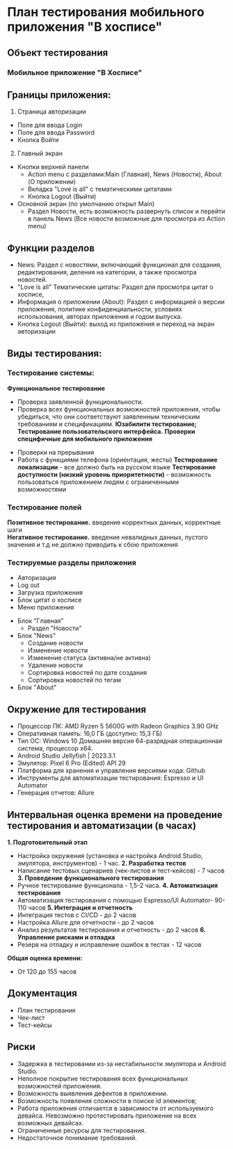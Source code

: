 # План тестирования мобильного приложения "В хосписе"
## Объект тестирования
### Мобильное приложение "В Хосписе"

## Границы приложения:
1. Страница авторизации
* Поле для ввода Login
* Поле для ввода Password
* Кнопка Войти
2. Главный экран
* Кнопки верхней панели
    - Action menu с разделами:Main (Главная), News (Новости), About (О приложении)
    - Вкладка "Love is all" с тематическими цитатами
    - Кнопка Logout (Выйти)
* Основной экран (по умолчанию открыт Main)
    - Раздел Новости, есть возможность развернуть список и перейти в панель News (Все новости возможные для просмотра из Action menu)

## Функции разделов
* News: Раздел с новостями, включающий функционал для создания, редактирования, деления на категории, а также просмотра новостей.
* "Love is all" Тематические цитаты: Раздел для просмотра цитат о хосписе, 
* Информация о приложении (About): Раздел с информацией о версии приложения, политике конфиденциальности, условиях использования, авторах приложения и годом выпуска.
* Кнопка Logout (Выйти): выход из приложения и переход на экран авторизации

## Виды тестирования:

### Тестирование системы:
**Функциональное тестирование**
* Проверка заявленной функциональности.
* Проверка всех функциональных возможностей приложения, чтобы убедиться, что они соответствуют заявленным техническим требованиям и спецификациям.
**Юзабилити тестирование;**
**Тестирование пользовательского интерфейса.**
**Проверки специфичные для мобильного приложения**
- Проверки на прерывания
- Работа с функциями телефона (ориентация, жесты)
**Тестирование локализации** - все должно быть на русском языке
**Тестирование доступности (низкий уровень приоритетности)** - возможность пользоваться приложением людям с ограниченными возможностями

### Тестирование полей
  **Позитивное тестирование.**  введение корректных данных, корректные шаги  
  **Негативное тестирование.**  введение невалидных данных, пустого значения и т.д не должно приводить к сбою приложения

### Тестируемые разделы приложения
* Авторизация
* Log out
* Загрузка приложения
* Блок цитат о хосписе
* Меню приложения
- Блок "Главная"
    - Раздел "Новости"
- Блок "News"
    - Создание новости
    - Изменение новости
    - Изменение статуса (активна/не активна)
    - Удаление новости
    - Сортировка новостей по дате создания
    - Сортировка новостей по тегам
- Блок "About"

## Окружение для тестирования
* Процессор ПК: AMD Ryzen 5 5600G with Radeon Graphics 3.90 GHz
* Оперативная память: 16,0 ГБ (доступно: 15,3 ГБ)
* Тип ОС: Windows 10 Домашняя версия 64-разрядная операционная система, процессор x64.
* Android Studio Jellyfish | 2023.3.1
* Эмулятор: Pixel 6 Pro (Edited) API 29 
* Платформа для хранения и управления версиями кода: Github  
* Инструменты для автоматизации тестирования: Espresso и UI Automator 
* Генерация отчетов: Allure

## Интервальная оценка времени на проведение тестирования и автоматизации (в часах)
**1. Подготовительный этап**  
* Настройка окружения (установка и настройка Android Studio, эмулятора, инструментов) - 1 час.
**2. Разработка тестов**  
* Написание тестовых сценариев (чек-листов и тест-кейсов) - 7 часов
**3. Проведение функционального тестирования**  
* Ручное тестирование функционала - 1,5-2 часа.
**4. Автоматизация тестирования**  
* Автоматизация тестирования с помощью Espresso/UI Automator- 90-110 часов
**5. Интеграция и отчетность**  
* Интеграция тестов с CI/CD - до 2 часов  
* Настройка Allure для отчетности - до 2 часов  
* Анализ результатов тестирования и отчетность - до 2 часов
**6. Управление рисками и отладка**  
* Резерв на отладку и исправление ошибок в тестах - 12 часов

**Общая оценка времени:**  
* От 120 до 155 часов  

## Документация 
* План тестирования
* Чек-лист
* Тест-кейсы

## Риски
* Задержка в тестировании из-за нестабильности эмулятора и Android Studio.
* Неполное покрытие тестирования всех функциональных возможностей приложения.
* Возможность выявления дефектов в приложении.
* Возможность появления сложности в поиске id элементов;
* Работа приложения отличается в зависимости от используемого девайса. Невозможно протестировать приложение на всех возможных девайсах.
* Ограниченные ресурсы для тестирования.
* Недостаточное понимание требований.